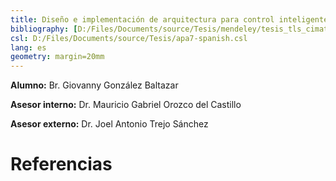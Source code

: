 ```yaml
---
title: Diseño e implementación de arquitectura para control inteligente de tráfico urbano
bibliography: [D:/Files/Documents/source/Tesis/mendeley/tesis_tls_cimat.bib]
csl: D:/Files/Documents/source/Tesis/apa7-spanish.csl
lang: es
geometry: margin=20mm
---
```


**Alumno:** Br. Giovanny González Baltazar

**Asesor interno:** Dr. Mauricio Gabriel Orozco del Castillo

**Asesor externo:** Dr. Joel Antonio Trejo Sánchez




<!-- todo: ### Notas
+ Tomar inspiracion de los docs de [Edges value retrieval](https://sumo.dlr.de/docs/TraCI/Edge_Value_Retrieval.html#extended_retrieval_messages) para los calculos derivados de parametros para los reportes
  + Tambien de vehiculos -->



<!-- 
# Definiciones
+ Calle
+ Una intersección consiste de un conjunto de calles relacionadas entre sí y en el área de cruce. \textcite{JoelTrejo2006}JoelTrejo2006 p.2
+ Un Semáforo es el elemento de la intersección responsable de desplegar las estrategias de control establecidas en la intersección. \textcite{JoelTrejo2006}JoelTrejo2006 p. 3
+ El flujo se define para el caso de control de tráfico urbano, como el número de vehículos que pasan por algún punto \textcite{JoelTrejo2006}JoelTrejo2006 p.3
+ La densidad se define como el número de vehículos en un tramo de la calle dividida entre la longitud de la calle \textcite{JoelTrejo2006}JoelTrejo2006 p.4
+ Ciclo de semáforo
+ Estado: El estado del sistema de tráfico urbano índica la situación en la que se encuentra el sistema en un instante de tiempo dado \textcite{JoelTrejo2006}JoelTrejo2006 p.3
+ Tráfico

+ TraCI:
+ Edge(arista/calle): A single-directed street connection between two points (junctions/nodes). An edge contains at least one lane.
+ Lane (carril):
Sacar definiciones de [aqui](https://sumo.dlr.de/docs/Other/Glossary.html). Investigar como citarlo. -->

# Referencias